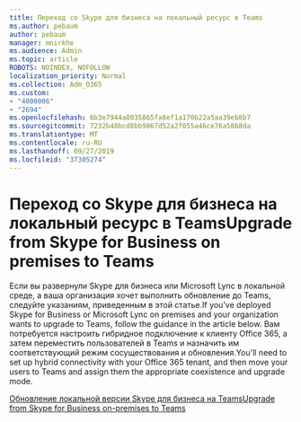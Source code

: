 ```yaml
---
title: Переход со Skype для бизнеса на локальный ресурс в Teams
ms.author: pebaum
author: pebaum
manager: mnirkhe
ms.audience: Admin
ms.topic: article
ROBOTS: NOINDEX, NOFOLLOW
localization_priority: Normal
ms.collection: Adm_O365
ms.custom:
- "4000006"
- "2694"
ms.openlocfilehash: 6b3e7944a8035865fa8ef1a170b22a5aa39eb8b7
ms.sourcegitcommit: 7232b48bcd8bb9867d52a2f055a46ce76a58b8da
ms.translationtype: MT
ms.contentlocale: ru-RU
ms.lasthandoff: 09/27/2019
ms.locfileid: "37305274"
---
```

# <a name="upgrade-from-skype-for-business-on-premises-to-teams"></a><span data-ttu-id="77c0a-102">Переход со Skype для бизнеса на локальный ресурс в Teams</span><span class="sxs-lookup"><span data-stu-id="77c0a-102">Upgrade from Skype for Business on premises to Teams</span></span>

<span data-ttu-id="77c0a-103">Если вы развернули Skype для бизнеса или Microsoft Lync в локальной среде, а ваша организация хочет выполнить обновление до Teams, следуйте указаниям, приведенным в этой статье.</span><span class="sxs-lookup"><span data-stu-id="77c0a-103">If you've deployed Skype for Business or Microsoft Lync on premises and your organization wants to upgrade to Teams, follow the guidance in the article below.</span></span> <span data-ttu-id="77c0a-104">Вам потребуется настроить гибридное подключение к клиенту Office 365, а затем переместить пользователей в Teams и назначить им соответствующий режим сосуществования и обновления.</span><span class="sxs-lookup"><span data-stu-id="77c0a-104">You'll need to set up hybrid connectivity with your Office 365 tenant, and then move your users to Teams and assign them the appropriate coexistence and upgrade mode.</span></span> 

[<span data-ttu-id="77c0a-105">Обновление локальной версии Skype для бизнеса на Teams</span><span class="sxs-lookup"><span data-stu-id="77c0a-105">Upgrade from Skype for Business on-premises to Teams</span></span>](https://docs.microsoft.com/MicrosoftTeams/upgrade-to-teams-execute-skypeforbusinesshybridonprem)


